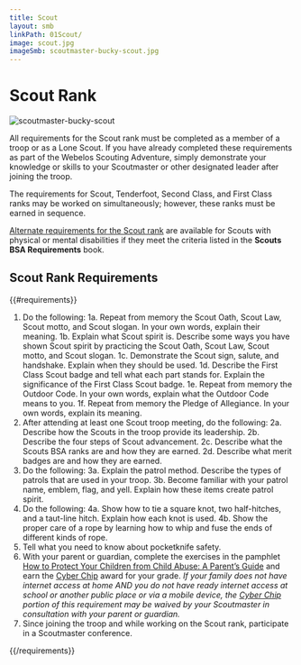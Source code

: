 ```yaml
---
title: Scout
layout: smb
linkPath: 01Scout/
image: scout.jpg
imageSmb: scoutmaster-bucky-scout.jpg
---
```


# Scout Rank

<div class="D(f) Fxd(c)--s">

<div class="Ta(c) Pt(1em)--s">

![scoutmaster-bucky-scout]({{imageSmb}})</div>

<div>

All requirements for the Scout rank must be completed as a member of a troop or as a Lone Scout.  If you have already completed these requirements as part of the Webelos Scouting Adventure, simply demonstrate your knowledge or skills to your Scoutmaster or other designated leader after joining the troop.

The requirements for Scout, Tenderfoot, Second Class, and First Class ranks may be worked on simultaneously; however, these ranks must be earned in sequence.

[Alternate requirements for the Scout rank](Alternate-Requirements/) are available for Scouts with physical or mental disabilities if they meet the criteria listed in the **Scouts BSA Requirements** book.

</div></div>

## Scout Rank Requirements

{{#requirements}}
1. Do the following:
    1a. Repeat from memory the Scout Oath, Scout Law, Scout motto, and Scout slogan. In your own words, explain their meaning.
    1b. Explain what Scout spirit is. Describe some ways you have shown Scout spirit by practicing the Scout Oath, Scout Law, Scout motto, and Scout slogan.
    1c. Demonstrate the Scout sign, salute, and handshake. Explain when they should be used.
    1d. Describe the First Class Scout badge and tell what each part stands for. Explain the significance of the First Class Scout badge.
    1e. Repeat from memory the Outdoor Code. In your own words, explain what the Outdoor Code means to you.
    1f. Repeat from memory the Pledge of Allegiance. In your own words, explain its meaning.
2. After attending at least one Scout troop meeting, do the following:
    2a. Describe how the Scouts in the troop provide its leadership.
    2b. Describe the four steps of Scout advancement.
    2c. Describe what the Scouts BSA ranks are and how they are earned.
    2d. Describe what merit badges are and how they are earned.
3. Do the following:
    3a. Explain the patrol method. Describe the types of patrols that are used in your troop.
    3b. Become familiar with your patrol name, emblem, flag, and yell. Explain how these items create patrol spirit.
4. Do the following:
    4a. Show how to tie a square knot, two half-hitches, and a taut-line hitch. Explain how each knot is used.
    4b. Show the proper care of a rope by learning how to whip and fuse the ends of different kinds of rope.
5. Tell what you need to know about pocketknife safety.
6. With your parent or guardian, complete the exercises in the pamphlet [How to Protect Your Children from Child Abuse: A Parent’s Guide](https://filestore.scouting.org/filestore/pdf/100-015(18).pdf) and earn the [Cyber Chip]({{@root.rootPath}}/other-awards/cyber-chip/) award for your grade.
*If your family does not have internet access at home AND you do not have ready internet access at school or another public place or via a mobile device, the [Cyber Chip]({{@root.rootPath}}/other-awards/cyber-chip/) portion of this requirement may be waived by your Scoutmaster in consultation with your parent or guardian.*
7. Since joining the troop and while working on the Scout rank, participate in a Scoutmaster conference.

{{/requirements}}

